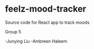 # feelz-mood-tracker
Source code for React app to track moods

Group 5

-Junying Liu
-Ambreen Haleem